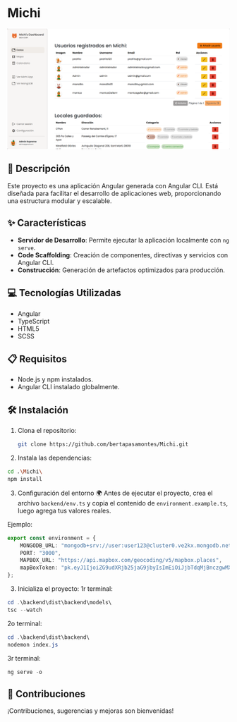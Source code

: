 # Michi
![alt text](image.png)

## 📄 Descripción
Este proyecto es una aplicación Angular generada con Angular CLI. Está diseñada para facilitar el desarrollo de aplicaciones web, proporcionando una estructura modular y escalable.

## ✨ Características
- **Servidor de Desarrollo**: Permite ejecutar la aplicación localmente con `ng serve`.
- **Code Scaffolding**: Creación de componentes, directivas y servicios con Angular CLI.
- **Construcción**: Generación de artefactos optimizados para producción.

## 💻 Tecnologías Utilizadas
- Angular
- TypeScript
- HTML5
- SCSS

## 📋 Requisitos
- Node.js y npm instalados.
- Angular CLI instalado globalmente.

## 🛠️ Instalación
1. Clona el repositorio:
   ```bash
   git clone https://github.com/bertapasamontes/Michi.git

2. Instala las dependencias:
```bash
cd .\Michi\
npm install
```

3. Configuración del entorno 🌍
Antes de ejecutar el proyecto, crea el archivo `backend/env.ts` y copia el contenido de `environment.example.ts`, luego agrega tus valores reales.

Ejemplo:
```typescript
export const environment = {
    MONGODB_URL: "mongodb+srv://user:user123@cluster0.ve2kx.mongodb.net/DatabaseMichi?retryWrites=true&w=majority&appName=Cluster0",
    PORT: "3000",
    MAPBOX_URL: "https://api.mapbox.com/geocoding/v5/mapbox.places",
    mapBoxToken: "pk.eyJ1IjoiZG9udXRjb25jaG9jbyIsImEiOiJjbTdqMjBnczgwMXlsMm1zYXdjbDJ3djRyIn0.5G7xlZGXidKSDfcMLAhFUQ"
};
```

3. Inicializa el proyecto:
1r terminal:
```powershell
cd .\backend\dist\backend\models\
tsc --watch
```

2o terminal:
```powershell
cd .\backend\dist\backend\
nodemon index.js
```

3r terminal:
```powershell
ng serve -o
```

## 🤝 Contribuciones
¡Contribuciones, sugerencias y mejoras son bienvenidas!

